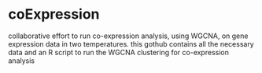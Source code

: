 # coExpression
collaborative effort to run co-expression analysis, using WGCNA, on gene expression data in two temperatures.
this gothub contains all the necessary data and an R script to run the WGCNA clustering for co-expression analysis
